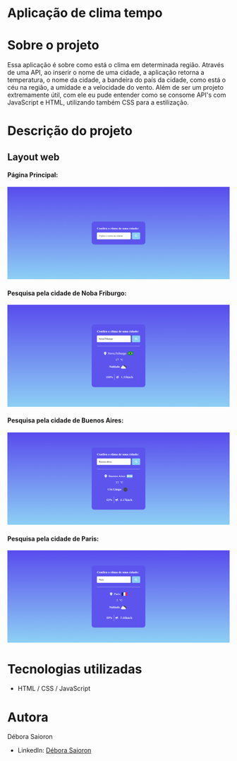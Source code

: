 # Aplicação de clima tempo

# Sobre o projeto

Essa aplicação é sobre como está o clima em determinada região. Através de uma API, ao inserir o nome de uma cidade, a aplicação retorna a temperatura, o nome da cidade, a bandeira do país da cidade, como está o céu na região, a umidade e a velocidade do vento. Além de ser um projeto extremamente útil, com ele eu pude entender como se consome API's com JavaScript e HTML, utilizando também CSS para a estilização.  

# Descrição do projeto

## Layout web
#### Página Principal:

![Web index](https://github.com/saiorond/aplicacao-clima/blob/main/Imagens/screencapture-aplicacao-clima-vercel-app-2022-12-03-22_13_45.png)

#### Pesquisa pela cidade de Noba Friburgo:

![Web required](https://github.com/saiorond/aplicacao-clima/blob/main/Imagens/screencapture-aplicacao-clima-vercel-app-2022-12-03-22_13_34.png)


#### Pesquisa pela cidade de Buenos Aires:

![Web required](https://github.com/saiorond/aplicacao-clima/blob/main/Imagens/screencapture-aplicacao-clima-vercel-app-2022-12-03-22_14_23.png)


#### Pesquisa pela cidade de Paris:

![Web consultar_chamado](https://github.com/saiorond/aplicacao-clima/blob/main/Imagens/screencapture-aplicacao-clima-vercel-app-2022-12-03-22_14_47.png)

# Tecnologias utilizadas

- HTML / CSS / JavaScript

# Autora

Débora Saioron

- LinkedIn: [Débora Saioron](https://www.linkedin.com/in/deborasaioron/)

